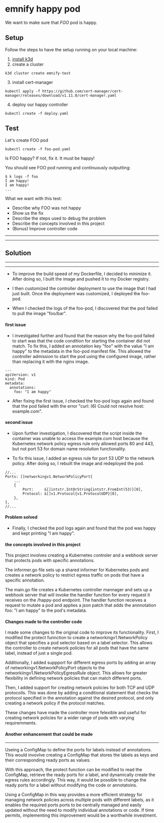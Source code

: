 # emnify happy pod

We want to make sure that _FOO_ pod is happy.

## Setup

Follow the steps to have the setup running on your local machine:

1. [install k3d](https://k3d.io/v5.4.7/#installation)
2. create a cluster
```shell
k3d cluster create emnify-test
```
3. install cert-manager
```shell
kubectl apply -f https://github.com/cert-manager/cert-manager/releases/download/v1.11.0/cert-manager.yaml
```
4. deploy our happy controller
```shell
kubectl create -f deploy.yaml
```

## Test
Let's create FOO pod
```shell
kubectl create -f foo-pod.yaml
```

Is FOO happy? If not, fix it. It must be happy!

You should see FOO pod running and continuously outputting:
```shell
$ k logs -f foo
I am happy!
I am happy!
...
```

What we want with this test:
- Describe why FOO was not happy
- Show us the fix
- Describe the steps used to debug the problem
- Describe the concepts involved in this project
- (Bonus) Improve controller code

------------------------------------------------------------------------
------------------------------------------------------------------------
## Solution
------------------------------------------------------------------------
------------------------------------------------------------------------
- To improve the build speed of my Dockerfile, I decided to minimize it. After doing so, I built the image and pushed it to my Docker registry.

- I then customized the controller deployment to use the image that I had just built. Once the deployment was customized, I deployed the foo-pod.

- When I checked the logs of the foo-pod, I discovered that the pod failed to pull the image "foo/bar".

#### first issue
- I investigated further and found that the reason why the foo-pod failed to start was that the code condition for starting the container did not match. To fix this, I added an annotation key "foo" with the value "I am happy" to the metadata in the foo-pod manifest file. This allowed the controller admission to start the pod using the configured image, rather than replacing it with the nginx image.
```
---
apiVersion: v1
kind: Pod
metadata:
  annotations:
    foo: "I am happy"
```
- After fixing the first issue, I checked the foo-pod logs again and found that the pod failed with the error "curl: (6) Could not resolve host: example.com".

#### second issue
- Upon further investigation, I discovered that the script inside the container was unable to access the example.com host because the Kubernetes network policy egress rule only allowed ports 80 and 443, but not port 53 for domain name resolution functionality.

- To fix this issue, I added an egress rule for port 53 UDP to the network policy. After doing so, I rebuilt the image and redeployed the pod.
```
//...
Ports: []networkingv1.NetworkPolicyPort{
	...
	{
		Port:     &[]intstr.IntOrString{intstr.FromInt(53)}[0],
		Protocol: &[]v1.Protocol{v1.ProtocolUDP}[0],
	},
},
//...
```
#### Problem solved
- Finally, I checked the pod logs again and found that the pod was happy and kept printing "I am happy".

#### the concepts involved in this project
This project involves creating a Kubernetes controler and a webhook server that protects pods with specific annotations.

The informer.go file sets up a shared informer for Kubernetes pods and creates a network policy to restrict egress traffic on pods that have a specific annotation. 

The main.go file creates a Kubernetes controller mannager and sets up a webhook server that will invoke the handler function for every request it receives on the /happy-pod endpoint. The handler function receives a request to mutate a pod and applies a json patch that adds the annnotation foo: "I am happy" to the pod's metadata.

#### Changes made to the controller code

I made some changes to the original code to improve its functionality. First, I modified the protect funnction to create a networkingv1.NetworkPolicy object that specifies a pod selector based on a label selector. This allows the controller to create network policies for all pods that have the same label, instead of just a single pod.

Additionally, I added suppport for different egress ports by adding an array of networkingv1.NetworkPolicyPort objects to the networkiingv1.NetworkPolicyEgressRule object. This allows for greater flexibility in defining network policies that can match different ports.

Then, I added support for creating network policies for both TCP and UDP protocolls. This was done by adding a conditional statement that checks the protocol specified in the annotation against the desired protocol, and only creating a network policy if the protocol matches.

These changes have made the controller more felexible and useful for creating network policies for a wider range of pods with varying requiremments.

#### Another enhancement that could be made
-----------------------------------------------------------------------------------
Useing a ConfigMap to define the ports for labels instead of annotations. This would invovlve creating a ConfigMap that stores the labels as keys and their corresponding ready ports as values.

With this approach, the protect function can be modified to read the ConfigMap, retrieve the ready ports for a label, and dynamically create the egress rules accordingly. This way, it would be possible to change the ready ports for a label without modifying the code or annotatoins.

Using a ConfigMap in this way provides a more efficient strategy for managing network policies across multiple pods with different labels, as it enables the required ports ports to be centrally managed and easily updated without the need to modify individual annotations or code. If time permits, implementing this improvement would be a worthwhile investment.

